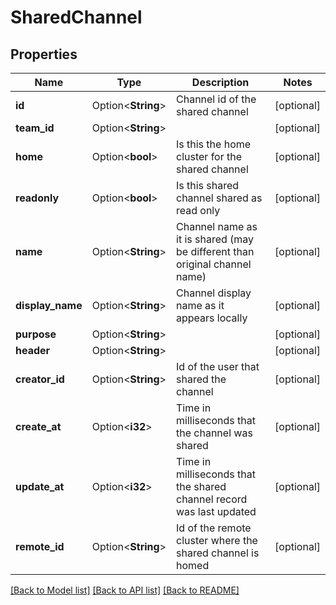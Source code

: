 # SharedChannel

## Properties

Name | Type | Description | Notes
------------ | ------------- | ------------- | -------------
**id** | Option<**String**> | Channel id of the shared channel | [optional]
**team_id** | Option<**String**> |  | [optional]
**home** | Option<**bool**> | Is this the home cluster for the shared channel | [optional]
**readonly** | Option<**bool**> | Is this shared channel shared as read only | [optional]
**name** | Option<**String**> | Channel name as it is shared (may be different than original channel name) | [optional]
**display_name** | Option<**String**> | Channel display name as it appears locally | [optional]
**purpose** | Option<**String**> |  | [optional]
**header** | Option<**String**> |  | [optional]
**creator_id** | Option<**String**> | Id of the user that shared the channel | [optional]
**create_at** | Option<**i32**> | Time in milliseconds that the channel was shared | [optional]
**update_at** | Option<**i32**> | Time in milliseconds that the shared channel record was last updated | [optional]
**remote_id** | Option<**String**> | Id of the remote cluster where the shared channel is homed | [optional]

[[Back to Model list]](../README.md#documentation-for-models) [[Back to API list]](../README.md#documentation-for-api-endpoints) [[Back to README]](../README.md)


